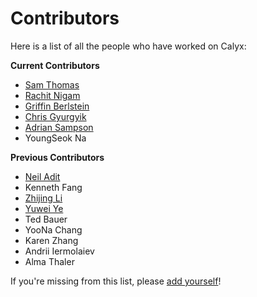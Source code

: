 # Contributors

Here is a list of all the people who have worked on Calyx:

**Current Contributors**

- [Sam Thomas](https://sgtpeacock.com/)
- [Rachit Nigam](https://rachitnigam.com)
- [Griffin Berlstein](https://griffinberlste.in)
- [Chris Gyurgyik](https://chrispg.dev)
- [Adrian Sampson](https://adriansampson.net)
- YoungSeok Na

**Previous Contributors**

- [Neil Adit](https://neiladit.com/)
- Kenneth Fang
- [Zhijing Li](https://tissue3.github.io/)
- [Yuwei Ye](https://www.viviyye.com/)
- Ted Bauer
- YooNa Chang
- Karen Zhang
- Andrii Iermolaiev
- Alma Thaler

If you're missing from this list, please [add yourself](https://github.com/cucapra/futil/edit/master/docs/contributors.md)!
